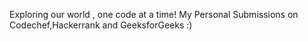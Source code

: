Exploring our world , one code at a time! My Personal Submissions on Codechef,Hackerrank and GeeksforGeeks :)
